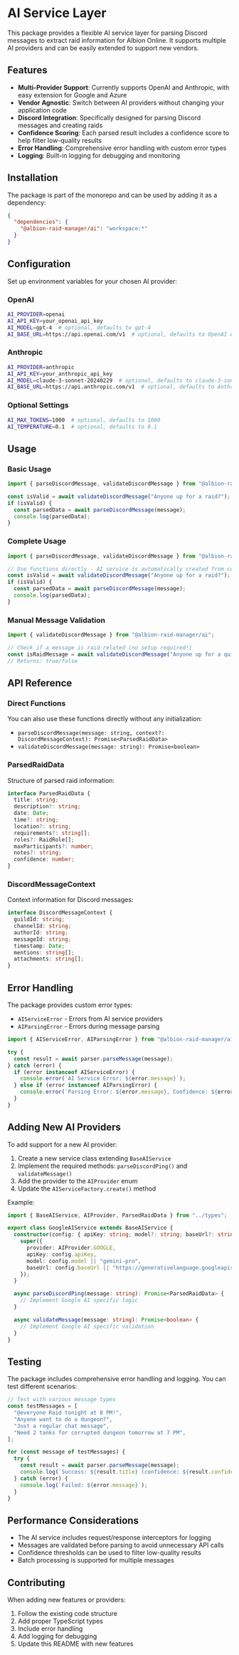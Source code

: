 # AI Service Layer

This package provides a flexible AI service layer for parsing Discord messages to extract raid information for Albion Online. It supports multiple AI providers and can be easily extended to support new vendors.

## Features

- **Multi-Provider Support**: Currently supports OpenAI and Anthropic, with easy extension for Google and Azure
- **Vendor Agnostic**: Switch between AI providers without changing your application code
- **Discord Integration**: Specifically designed for parsing Discord messages and creating raids
- **Confidence Scoring**: Each parsed result includes a confidence score to help filter low-quality results
- **Error Handling**: Comprehensive error handling with custom error types
- **Logging**: Built-in logging for debugging and monitoring

## Installation

The package is part of the monorepo and can be used by adding it as a dependency:

```json
{
  "dependencies": {
    "@albion-raid-manager/ai": "workspace:*"
  }
}
```

## Configuration

Set up environment variables for your chosen AI provider:

### OpenAI

```bash
AI_PROVIDER=openai
AI_API_KEY=your_openai_api_key
AI_MODEL=gpt-4  # optional, defaults to gpt-4
AI_BASE_URL=https://api.openai.com/v1  # optional, defaults to OpenAI API
```

### Anthropic

```bash
AI_PROVIDER=anthropic
AI_API_KEY=your_anthropic_api_key
AI_MODEL=claude-3-sonnet-20240229  # optional, defaults to claude-3-sonnet-20240229
AI_BASE_URL=https://api.anthropic.com/v1  # optional, defaults to Anthropic API
```

### Optional Settings

```bash
AI_MAX_TOKENS=1000  # optional, defaults to 1000
AI_TEMPERATURE=0.1  # optional, defaults to 0.1
```

## Usage

### Basic Usage

```typescript
import { parseDiscordMessage, validateDiscordMessage } from "@albion-raid-manager/ai";

const isValid = await validateDiscordMessage("Anyone up for a raid?");
if (isValid) {
  const parsedData = await parseDiscordMessage(message);
  console.log(parsedData);
}
```

### Complete Usage

```typescript
import { parseDiscordMessage, validateDiscordMessage } from "@albion-raid-manager/ai";

// Use functions directly - AI service is automatically created from config
const isValid = await validateDiscordMessage("Anyone up for a raid?");
if (isValid) {
  const parsedData = await parseDiscordMessage(message);
  console.log(parsedData);
}
```

### Manual Message Validation

```typescript
import { validateDiscordMessage } from "@albion-raid-manager/ai";

// Check if a message is raid-related (no setup required!)
const isRaidMessage = await validateDiscordMessage("Anyone up for a quick dungeon run?");
// Returns: true/false
```

## API Reference

### Direct Functions

You can also use these functions directly without any initialization:

- `parseDiscordMessage(message: string, context?: DiscordMessageContext): Promise<ParsedRaidData>`
- `validateDiscordMessage(message: string): Promise<boolean>`

### ParsedRaidData

Structure of parsed raid information:

```typescript
interface ParsedRaidData {
  title: string;
  description?: string;
  date: Date;
  time?: string;
  location?: string;
  requirements?: string[];
  roles?: RaidRole[];
  maxParticipants?: number;
  notes?: string;
  confidence: number;
}
```

### DiscordMessageContext

Context information for Discord messages:

```typescript
interface DiscordMessageContext {
  guildId: string;
  channelId: string;
  authorId: string;
  messageId: string;
  timestamp: Date;
  mentions: string[];
  attachments: string[];
}
```

## Error Handling

The package provides custom error types:

- `AIServiceError` - Errors from AI service providers
- `AIParsingError` - Errors during message parsing

```typescript
import { AIServiceError, AIParsingError } from "@albion-raid-manager/ai";

try {
  const result = await parser.parseMessage(message);
} catch (error) {
  if (error instanceof AIServiceError) {
    console.error(`AI Service Error: ${error.message}`);
  } else if (error instanceof AIParsingError) {
    console.error(`Parsing Error: ${error.message}, Confidence: ${error.confidence}`);
  }
}
```

## Adding New AI Providers

To add support for a new AI provider:

1. Create a new service class extending `BaseAIService`
2. Implement the required methods: `parseDiscordPing()` and `validateMessage()`
3. Add the provider to the `AIProvider` enum
4. Update the `AIServiceFactory.create()` method

Example:

```typescript
import { BaseAIService, AIProvider, ParsedRaidData } from "../types";

export class GoogleAIService extends BaseAIService {
  constructor(config: { apiKey: string; model?: string; baseUrl?: string }) {
    super({
      provider: AIProvider.GOOGLE,
      apiKey: config.apiKey,
      model: config.model || "gemini-pro",
      baseUrl: config.baseUrl || "https://generativelanguage.googleapis.com/v1",
    });
  }

  async parseDiscordPing(message: string): Promise<ParsedRaidData> {
    // Implement Google AI specific logic
  }

  async validateMessage(message: string): Promise<boolean> {
    // Implement Google AI specific validation
  }
}
```

## Testing

The package includes comprehensive error handling and logging. You can test different scenarios:

```typescript
// Test with various message types
const testMessages = [
  "@everyone Raid tonight at 8 PM!",
  "Anyone want to do a dungeon?",
  "Just a regular chat message",
  "Need 2 tanks for corrupted dungeon tomorrow at 7 PM",
];

for (const message of testMessages) {
  try {
    const result = await parser.parseMessage(message);
    console.log(`Success: ${result.title} (confidence: ${result.confidence})`);
  } catch (error) {
    console.log(`Failed: ${error.message}`);
  }
}
```

## Performance Considerations

- The AI service includes request/response interceptors for logging
- Messages are validated before parsing to avoid unnecessary API calls
- Confidence thresholds can be used to filter low-quality results
- Batch processing is supported for multiple messages

## Contributing

When adding new features or providers:

1. Follow the existing code structure
2. Add proper TypeScript types
3. Include error handling
4. Add logging for debugging
5. Update this README with new features
